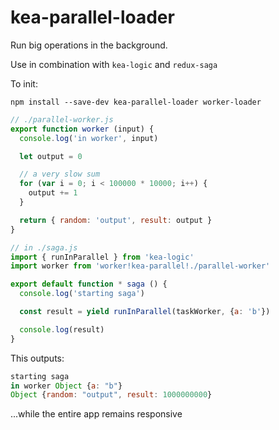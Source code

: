 # kea-parallel-loader

Run big operations in the background.

Use in combination with `kea-logic` and `redux-saga`

To init:

```
npm install --save-dev kea-parallel-loader worker-loader
```

```js
// ./parallel-worker.js
export function worker (input) {
  console.log('in worker', input)

  let output = 0

  // a very slow sum
  for (var i = 0; i < 100000 * 10000; i++) {
    output += 1
  }

  return { random: 'output', result: output }
}
```

```js
// in ./saga.js
import { runInParallel } from 'kea-logic'
import worker from 'worker!kea-parallel!./parallel-worker'

export default function * saga () {
  console.log('starting saga')

  const result = yield runInParallel(taskWorker, {a: 'b'})

  console.log(result)
}
```

This outputs:

```js
starting saga
in worker Object {a: "b"}
Object {random: "output", result: 1000000000}
```

...while the entire app remains responsive
